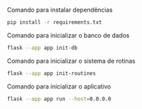 Comando para instalar dependências
```bash
pip install -r requirements.txt
```

Comando para inicializar o banco de dados
```bash
flask --app app init-db
```

Comando para inicializar o sistema de rotinas
```bash
flask --app app init-routines
```

Comando para inicializar o aplicativo
```bash
flask --app app run --host=0.0.0.0
```
